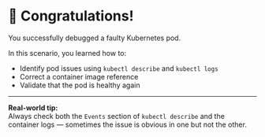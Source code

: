# 🎉 Congratulations!

You successfully debugged a faulty Kubernetes pod.

In this scenario, you learned how to:
- Identify pod issues using `kubectl describe` and `kubectl logs`
- Correct a container image reference
- Validate that the pod is healthy again

---

**Real-world tip:**  
Always check both the `Events` section of `kubectl describe` and the container logs — sometimes the issue is obvious in one but not the other.